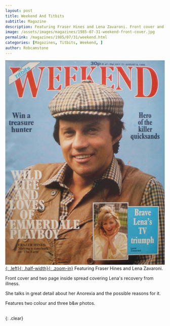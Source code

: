 ```yaml
---
layout: post
title: Weekend And Titbits
subtitle: Magazine
description: Featuring Fraser Hines and Lena Zavaroni. Front cover and two page inside spread covering Lena's recovery from illness. She talks in great detail about her Anorexia and the possible reasons for it.
image: /assets/images/magazines/1985-07-31-weekend-front-cover.jpg
permalink: /magazines/1985/07/31/weekend.html
categories: [Magazines, Titbits, Weekend, ]
author: Robcamstone
---
```


[![](/assets/images/magazines/1985-07-31-weekend-front-cover.jpg){: .left}{: .half-width}{: .zoom-in}](/assets/images/magazines/1985-07-31-weekend-front-cover.jpg)
Featuring Fraser Hines and Lena Zavaroni.

Front cover and two page inside spread covering Lena's recovery from illness.

She talks in great detail about her Anorexia and the possible reasons for it.

Features two colour and three b&amp;w photos.

<br />{: .clear}

